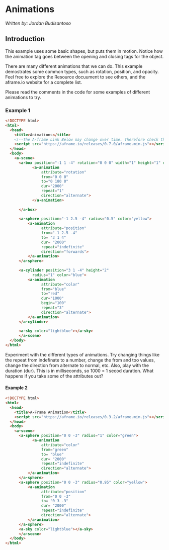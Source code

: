# Animations
*Written by: Jordan Budisantoso*

## Introduction


This example uses some basic shapes, but puts them in motion. Notice how the animation tag goes between the opening and closing tags for the object.

There are many different animations that we can do. This example demostrates some common types, such as rotation, position, and opacity. Feel free to explore the Resource docuument to see others, and the aframe.io website for a complete list.

Please read the comments in the code for some examples of different animations to try.

### Example 1

```html
<!DOCTYPE html>
<html>
  <head>
    <title>Animations</title>
    <!--The A-frame Link Below may change over time. Therefore check the A-frame Website for the most updated link-->
    <script src="https://aframe.io/releases/0.7.0/aframe.min.js"></script>
  </head>
  <body>
    <a-scene>
      <a-box position="-1 1 -4" rotation="0 0 0" width="1" height="1" depth="1"  color="blue">
            <a-animation 
                attribute="rotation" 
                from="0 0 0" 
                to="0 180 0"
                dur="2000" 
                repeat="1"
                direction="alternate">
            </a-animation>
            
      </a-box>
      
      <a-sphere position="-1 2.5 -4" radius="0.5" color="yellow">
          <a-animation
                attribute="position"
                from="-1 2.5 -4"
                to= "3 1 4"
                dur= "2000"
                repeat="indefinite"
                direction="forwards">
          </a-animation>
      </a-sphere>
      
      <a-cylinder position="3 1 -4" height="2" 
            radius="1" color="blue">
          <a-animation
                attribute="color"
                from="blue"
                to="red"
                dur="1000"
                begin="100"
                repeat="3"
                direction="alternate">
          </a-animation>
      </a-cylinder>
      
      <a-sky color="lightblue"></a-sky>
      </a-scene>
  </body>
</html>
```

Experiment with the different types of animations. Try changing things like the repeat from indefinate to a number, change the from and too values, change the direction from alternate to normal, etc. Also, play with the duration (dur). This is in milliseconds, so 1000 = 1 secod duration. What happens if you take some of the attributes out?

#### Example 2

```html
<!DOCTYPE html>
<html>
  <head>
    <title>A-Frame Animation</title>
    <script src="https://aframe.io/releases/0.3.2/aframe.min.js"></script>
  </head>
  <body>
    <a-scene>
      <a-sphere position="0 0 -3" radius="1" color="green">
            <a-animation
                attribute="color"
                from="green"
                to= "blue"
                dur= "2000"
                repeat="indefinite"
                direction="alternate">
          </a-animation>
      </a-sphere>
      <a-sphere position="0 0 -3" radius="0.95" color="yellow">
          <a-animation
                attribute="position"
                from="0 0 -3"
                to= "0 3 -3"
                dur= "2000"
                repeat="indefinite"
                direction="alternate">
          </a-animation>
      </a-sphere>
      <a-sky color="lightblue"></a-sky>
      </a-scene>
  </body>
</html>
```